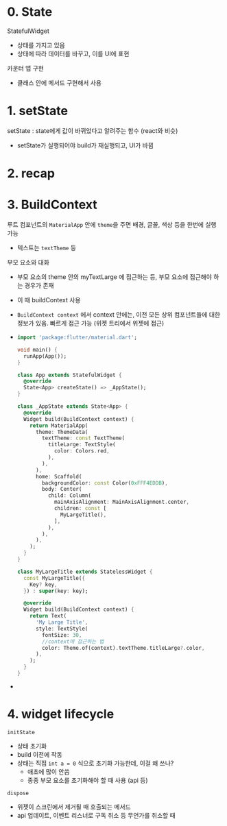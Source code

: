 # 0. State



StatefulWidget

- 상태를 가지고 있음
- 상태에 따라 데이터를 바꾸고, 이를 UI에 표현

카운터 앱 구현

- 클래스 안에 메서드 구현해서 사용



# 1. setState



setState : state에게 값이 바뀌었다고 알려주는 함수 (react와 비슷)

- setState가 실행되어야 build가 재실행되고, UI가 바뀜



# 2. recap



# 3. BuildContext



루트 컴포넌트의 `MaterialApp` 안에 `theme`을 주면 배경, 글꼴, 색상 등을 한번에 실행 가능

- 텍스트는 `textTheme` 등

부모 요소와 대화

- 부모 요소의 theme 안의 myTextLarge 에 접근하는 등, 부모 요소에 접근해야 하는 경우가 존재

- 이 때 buildContext 사용

- `BuildContext context` 에서 context 안에는, 이전 모든 상위 컴포넌트들에 대한 정보가 있음. 빠르게 접근 가능 (위젯 트리에서 위젯에 접근)

- ```dart
  import 'package:flutter/material.dart';
  
  void main() {
    runApp(App());
  }
  
  class App extends StatefulWidget {
    @override
    State<App> createState() => _AppState();
  }
  
  class _AppState extends State<App> {
    @override
    Widget build(BuildContext context) {
      return MaterialApp(
        theme: ThemeData(
          textTheme: const TextTheme(
            titleLarge: TextStyle(
              color: Colors.red,
            ),
          ),
        ),
        home: Scaffold(
          backgroundColor: const Color(0xFFF4EDDB),
          body: Center(
            child: Column(
              mainAxisAlignment: MainAxisAlignment.center,
              children: const [
                MyLargeTitle(),
              ],
            ),
          ),
        ),
      );
    }
  }
  
  class MyLargeTitle extends StatelessWidget {
    const MyLargeTitle({
      Key? key,
    }) : super(key: key);
  
    @override
    Widget build(BuildContext context) {
      return Text(
        'My Large Title',
        style: TextStyle(
          fontSize: 30,
          //context에 접근하는 법  
          color: Theme.of(context).textTheme.titleLarge?.color,
        ),
      );
    }
  }
  ```

- 



# 4. widget lifecycle



`initState`

- 상태 초기화
- build 이전에 작동
- 상태는 직접 `int a = 0` 식으로 초기화 가능한데, 이걸 왜 쓰나?
  - 애초에 많이 안씀
  - 종종 부모 요소를 초기화해야 할 때 사용 (api 등)



`dispose`

- 위젯이 스크린에서 제거될 때 호출되는 메서드
- api 업데이트, 이벤트 리스너로 구독 취소 등 무언가를 취소할 때











